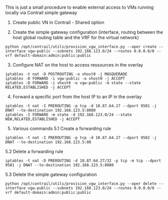 This is just a small procedure to enable external access to VMs running locally via Contrail simple gateway 

1. Create public VN in Contrail - Shared option 

2. Create the simple gateway configuration (interface, routing between the host global routing table and the VRF for the virtual network)
```
python /opt/contrail/utils/provision_vgw_interface.py --oper create --interface vgw-public --subnets 192.168.123.0/24 --routes 0.0.0.0/0 --vrf default-domain:admin:public:public
```

3. Configure NAT on the host to access ressources in the overlay 
```
iptables -t nat -D POSTROUTING -o vhost0 -j MASQUERADE
iptables -D FORWARD -i vgw-public -o vhost0 -j ACCEPT
iptables -D FORWARD -i vhost0 -o vgw-public -m state --state RELATED,ESTABLISHED -j ACCEPT
```

4. Forward a specific port from the host IP to an IP in the overlay 
```
iptables -t nat -I PREROUTING -p tcp -d 10.87.64.27 --dport 9501 -j DNAT --to-destination 192.168.123.5:8080
iptables -I FORWARD -m state -d 192.168.123.0/24 --state NEW,RELATED,ESTABLISHED -j ACCEPT
```

5. Various commands 
5.1 Create a forwarding rule 
```
iptables -t nat -I PREROUTING -p tcp -d 10.87.64.27 --dport 9502 -j DNAT --to-destination 192.168.123.5:80
```
5.2 Delete a forwarding rule 
```
iptables -t nat -D PREROUTING -d 10.87.64.27/32 -p tcp -m tcp --dport 9501 -j DNAT --to-destination 192.168.123.5:8080
```
5.3 Delete the simple gateway configuration 
```
python /opt/contrail/utils/provision_vgw_interface.py --oper delete --interface vgw-public --subnets 192.168.123.0/24 --routes 0.0.0.0/0 --vrf default-domain:admin:public:public
```

